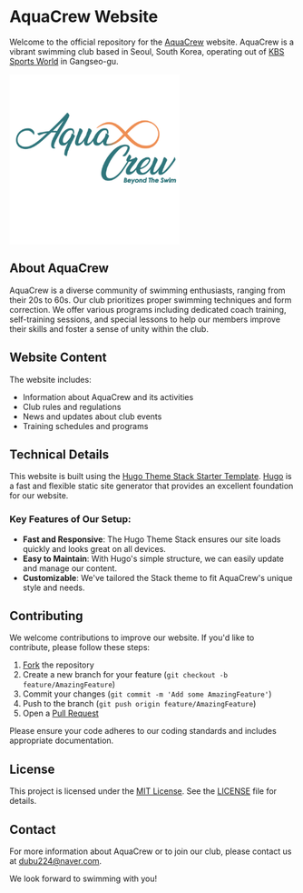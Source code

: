 # AquaCrew Website

Welcome to the official repository for the [AquaCrew](https://aquacrew.co.kr) website. AquaCrew is a vibrant swimming club based in Seoul, South Korea, operating out of [KBS Sports World](https://www.kbssw.co.kr/) in Gangseo-gu.

<img align="center" width="300" alt="logo" src="/assets/img/logo_italic.png">

## About AquaCrew

AquaCrew is a diverse community of swimming enthusiasts, ranging from their 20s to 60s. Our club prioritizes proper swimming techniques and form correction. We offer various programs including dedicated coach training, self-training sessions, and special lessons to help our members improve their skills and foster a sense of unity within the club.

## Website Content

The website includes:

- Information about AquaCrew and its activities
- Club rules and regulations
- News and updates about club events
- Training schedules and programs

## Technical Details

This website is built using the [Hugo Theme Stack Starter Template](https://github.com/CaiJimmy/hugo-theme-stack-starter). [Hugo](https://gohugo.io/) is a fast and flexible static site generator that provides an excellent foundation for our website.

### Key Features of Our Setup:

- **Fast and Responsive**: The Hugo Theme Stack ensures our site loads quickly and looks great on all devices.
- **Easy to Maintain**: With Hugo's simple structure, we can easily update and manage our content.
- **Customizable**: We've tailored the Stack theme to fit AquaCrew's unique style and needs.

## Contributing

We welcome contributions to improve our website. If you'd like to contribute, please follow these steps:

1. [Fork](https://docs.github.com/en/get-started/quickstart/fork-a-repo) the repository
2. Create a new branch for your feature (`git checkout -b feature/AmazingFeature`)
3. Commit your changes (`git commit -m 'Add some AmazingFeature'`)
4. Push to the branch (`git push origin feature/AmazingFeature`)
5. Open a [Pull Request](https://docs.github.com/en/pull-requests/collaborating-with-pull-requests/proposing-changes-to-your-work-with-pull-requests/creating-a-pull-request)

Please ensure your code adheres to our coding standards and includes appropriate documentation.

## License

This project is licensed under the [MIT License](https://opensource.org/licenses/MIT). See the [LICENSE](LICENSE) file for details.

## Contact

For more information about AquaCrew or to join our club, please contact us at dubu224@naver.com.

We look forward to swimming with you!
